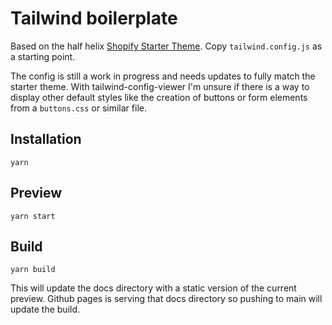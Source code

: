 # Tailwind boilerplate

Based on the half helix [Shopify Starter Theme](https://www.figma.com/file/GY13fltZXHlOZTwOJ9sIb4/Shopify-Starter-Theme-%5B2021%5D?node-id=3646%3A39750). Copy `tailwind.config.js` as a starting point.

The config is still a work in progress and needs updates to fully match the starter theme. With tailwind-config-viewer I'm unsure if there is a way to display other default styles like the creation of buttons or form elements from a `buttons.css` or similar file.

## Installation

`yarn`

## Preview

`yarn start`

## Build

`yarn build`

This will update the docs directory with a static version of the current preview. Github pages is serving that docs directory so pushing to main will update the build.
